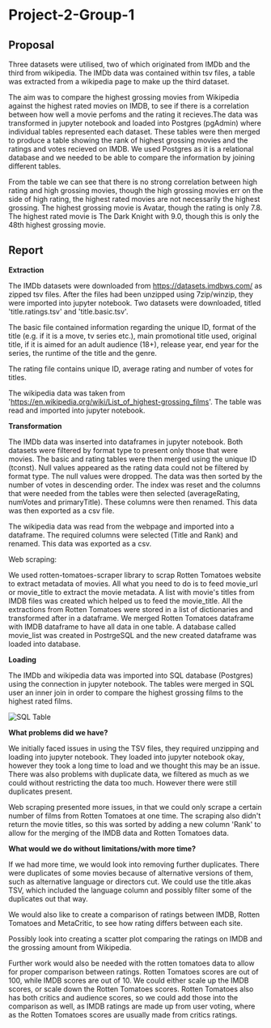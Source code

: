 # Project-2-Group-1

## Proposal

Three datasets were utilised, two of which originated from IMDb and the third from wikipedia. The IMDb data was contained within tsv files, a table was extracted from a wikipedia page to make up the third dataset. 

The aim was to compare the highest grossing movies from Wikipedia against the highest rated movies on IMDB, to see if there is a correlation between how well a movie perfoms and the rating it recieves.The data was transformed in jupyter notebook and loaded into Postgres (pgAdmin) where individual tables represented each dataset. These tables were then merged to produce a table showing the rank of highest grossing movies and the ratings and votes recieved on IMDB. We used Postgres as it is a relational database and we needed to be able to compare the information by joining different tables.

From the table we can see that there is no strong correlation between high rating and high grossing movies, though the high grossing movies err on the side of high rating, the highest rated movies are not necessarily the highest grossing. The highest grossing movie is Avatar, though the rating is only 7.8. The highest rated movie is The Dark Knight with 9.0, though this is only the 48th highest grossing movie. 


## Report
**Extraction**

The IMDb datasets were downloaded from https://datasets.imdbws.com/ as zipped tsv files. After the files had been unzipped using 7zip/winzip, they were imported into jupyter notebook. Two datasets were downloaded, titled 'title.ratings.tsv' and 'title.basic.tsv'. 

The basic file contained information regarding the unique ID, format of the title (e.g. if it is a move, tv series etc.), main promotional title used, original title, if it is aimed for an adult audience (18+), release year, end year for the series, the runtime of the title and the genre.

The rating file contains unique ID, average rating and number of votes for titles.

The wikipedia data was taken from 'https://en.wikipedia.org/wiki/List_of_highest-grossing_films'. The table was read and imported into jupyter notebook.

**Transformation**

The IMDb data was inserted into dataframes in jupyter notebook. Both datasets were filtered by format type to present only those that were movies. The basic and rating tables were then merged using the unique ID (tconst). Null values appeared as the rating data could not be filtered by format type. The null values were dropped.
The data was then sorted by the number of votes in descending order. The index was reset and the columns that were needed from the tables were then selected (averageRating, numVotes and primaryTitle). These columns were then renamed. This data was then exported as a csv file.

The wikipedia data was read from the webpage and imported into a dataframe. The required columns were selected (Title and Rank) and renamed. This data was exported as a csv.

Web scraping:

We used rotten-tomatoes-scraper library to scrap Rotten Tomatoes website to extract metadata of movies. All what you need to do is to feed movie_url or movie_title to extract the movie metadata. A list with movie's titles from IMDB files was created which helped us to feed the movie_title. All the extractions from Rotten Tomatoes were stored in a list of dictionaries and transformed after in a dataframe. We merged Rotten Tomatoes dataframe with IMDB dataframe to have all data in one table.
A database called movie_list was created in PostrgeSQL and the new created dataframe was loaded into database.

**Loading**

The IMDb and wikipedia data was imported into SQL database (Postgres) using the connection in jupyter notebook. The tables were merged in SQL user an inner join in order to compare the highest grossing films to the highest rated films.

![SQL Table](https://user-images.githubusercontent.com/88689661/152639970-622fa681-2350-4336-9c6d-7919303e0708.png)

**What problems did we have?**

We initially faced issues in using the TSV files, they required unzipping and loading into jupyter notebook. They loaded into jupyter notebook okay, however they took a long time to load and we thought this may be an issue. There was also problems with duplicate data, we filtered as much as we could without restricting the data too much. However there were still duplicates present. 

Web scraping presented more issues, in that we could only scrape a certain number of films from Rotten Tomatoes at one time. The scraping also didn't return the movie titles, so this was sorted by adding a new column 'Rank' to allow for the merging of the IMDB data and Rotten Tomatoes data.

**What would we do without limitations/with more time?**

If we had more time, we would look into removing further duplicates. There were duplicates of some movies because of alternative versions of them, such as alternative language or directors cut. We could use the title.akas TSV, which included the language column and possibly filter some of the duplicates out that way.

We would also like to create a comparison of ratings between IMDB, Rotten Tomatoes and MetaCritic, to see how rating differs between each site. 

Possibly look into creating a scatter plot comparing the ratings on IMDB and the grossing amount from Wikipedia.

Further work would also be needed with the rotten tomatoes data to allow for proper comparison between ratings. Rotten Tomatoes scores are out of 100, while IMDB scores are out of 10. We could either scale up the IMDB scores, or scale down the Rotten Tomatoes scores. Rotten Tomatoes also has both critics and audience scores, so we could add those into the comparison as well, as IMDB ratings are made up from user voting, where as the Rotten Tomatoes scores are usually made from critics ratings. 
